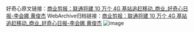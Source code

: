 好奇心原文链接：[商业剪报：联通将建 10 万个 4G 基站追赶移动_商业_好奇心日报-李会娜 黄俊杰](https://www.qdaily.com/articles/1810.html)
WebArchive归档链接：[商业剪报：联通将建 10 万个 4G 基站追赶移动_商业_好奇心日报-李会娜 黄俊杰](http://web.archive.org/web/20190623150041/https://www.qdaily.com/articles/1810.html)
![image](http://ww3.sinaimg.cn/large/007d5XDply1g3v63j9098j30u03vsqv5)